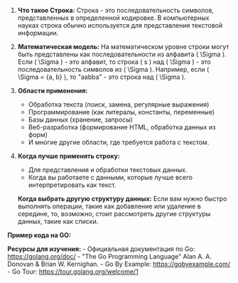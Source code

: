 1. **Что такое Строка:**
   Строка - это последовательность символов, представленных в определенной кодировке. В компьютерных науках строка обычно используется для представления текстовой информации.

2. **Математическая модель:**
   На математическом уровне строки могут быть представлены как последовательности из алфавита \( \Sigma \). Если \( \Sigma \) - это алфавит, то строка \( s \) над \( \Sigma \) - это последовательность символов из \( \Sigma \). Например, если \( \Sigma = \{a, b\} \), то "aabba" - это строка над \( \Sigma \).

3. **Области применения:**
    - Обработка текста (поиск, замена, регулярные выражения)
    - Программирование (как литералы, константы, переменные)
    - Базы данных (хранение, запросы)
    - Веб-разработка (формирование HTML, обработка данных из форм)
    - И многие другие области, где требуется работа с текстом.

4. **Когда лучше применять строку:**
    - Для представления и обработки текстовых данных.
    - Когда вы работаете с данными, которые лучше всего интерпретировать как текст.

   **Когда выбрать другую структуру данных:** Если вам нужно быстро выполнять операции, такие как добавление или удаление в середине, то, возможно, стоит рассмотреть другие структуры данных, такие как списки.

**Пример кода на GO:**

**Ресурсы для изучения:**
    - Официальная документация по Go: https://golang.org/doc/
    - "The Go Programming Language" Alan A. A. Donovan & Brian W. Kernighan.
    - Go By Example: https://gobyexample.com/
    - Go Tour: https://tour.golang.org/welcome/1

